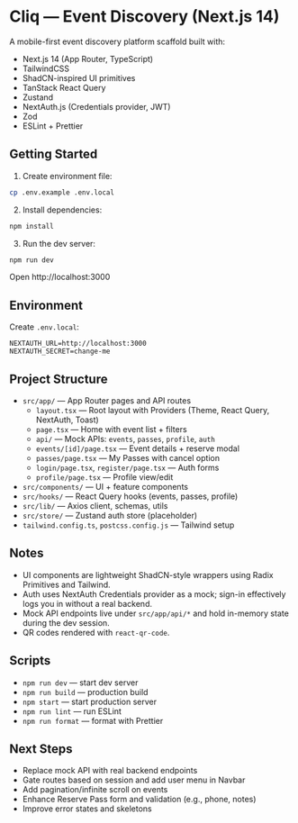 # Cliq — Event Discovery (Next.js 14)

A mobile-first event discovery platform scaffold built with:

- Next.js 14 (App Router, TypeScript)
- TailwindCSS
- ShadCN-inspired UI primitives
- TanStack React Query
- Zustand
- NextAuth.js (Credentials provider, JWT)
- Zod
- ESLint + Prettier

## Getting Started

1) Create environment file:

```bash
cp .env.example .env.local
```

2) Install dependencies:

```bash
npm install
```

3) Run the dev server:

```bash
npm run dev
```

Open http://localhost:3000

## Environment

Create `.env.local`:

```
NEXTAUTH_URL=http://localhost:3000
NEXTAUTH_SECRET=change-me
```

## Project Structure

- `src/app/` — App Router pages and API routes
  - `layout.tsx` — Root layout with Providers (Theme, React Query, NextAuth, Toast)
  - `page.tsx` — Home with event list + filters
  - `api/` — Mock APIs: `events`, `passes`, `profile`, `auth`
  - `events/[id]/page.tsx` — Event details + reserve modal
  - `passes/page.tsx` — My Passes with cancel option
  - `login/page.tsx`, `register/page.tsx` — Auth forms
  - `profile/page.tsx` — Profile view/edit
- `src/components/` — UI + feature components
- `src/hooks/` — React Query hooks (events, passes, profile)
- `src/lib/` — Axios client, schemas, utils
- `src/store/` — Zustand auth store (placeholder)
- `tailwind.config.ts`, `postcss.config.js` — Tailwind setup

## Notes

- UI components are lightweight ShadCN-style wrappers using Radix Primitives and Tailwind.
- Auth uses NextAuth Credentials provider as a mock; sign-in effectively logs you in without a real backend.
- Mock API endpoints live under `src/app/api/*` and hold in-memory state during the dev session.
- QR codes rendered with `react-qr-code`.

## Scripts

- `npm run dev` — start dev server
- `npm run build` — production build
- `npm start` — start production server
- `npm run lint` — run ESLint
- `npm run format` — format with Prettier

## Next Steps

- Replace mock API with real backend endpoints
- Gate routes based on session and add user menu in Navbar
- Add pagination/infinite scroll on events
- Enhance Reserve Pass form and validation (e.g., phone, notes)
- Improve error states and skeletons
